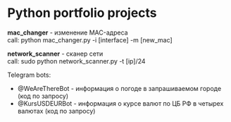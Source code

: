 # Python portfolio projects

<b>mac_changer</b> - изменение MAC-адреса
<br>call: python mac_changer.py -i [interface] -m [new_mac]

<b>network_scanner</b> - сканер сети 
<br>call: sudo python network_scanner.py -t [ip]/24


Telegram bots:

- @WeAreThereBot - информация о погоде в запрашиваемом городе (код по запросу)
- @KursUSDEURBot - информация о курсе валют по ЦБ РФ в четырех валютах (код по запросу)
